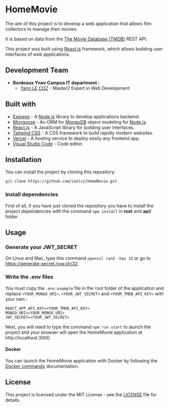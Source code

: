 # HomeMovie

The aim of this project is to develop a web application that allows film collectors to manage their movies.

It is based on data from the [The Movie Database (TMDB)](https://www.themoviedb.org/) REST API.

This project was built using [React.js](https://reactjs.org/) framework, which allows building user interfaces of web applications.

## Development Team

- **Bordeaux Ynov Campus IT department :**
  - [Yann LE COZ](https://github.com/ianlcz) - Master2 Expert in Web Development

## Built with

- [Express](https://expressjs.com/) - A [Node.js](https://nodejs.org/en/) library to develop applications backend.
- [Mongoose](https://mongoosejs.com/) - An ORM for [MongoDB](https://www.mongodb.com/) object modeling for [Node.js](https://nodejs.org/en/).
- [React.js](https://reactjs.org/) - A JavaScript library for building user interfaces.
- [Tailwind CSS](https://tailwindcss.com/) - A CSS framework to build rapidly modern websites.
- [Vercel](https://vercel.com/) - A hosting service to deploy easily any frontend app.
- [Visual Studio Code](https://code.visualstudio.com/) - Code editor.

## Installation

You can install the project by cloning this repository:

```sh
git clone https://github.com/ianlcz/HomeMovie.git
```

### Install dependencies

First of all, if you have just cloned the repository you have to install the project dependencies with the command `npm install` in **root** and **api/** folder.

## Usage

### Generate your JWT_SECRET

On Linux and Mac, type this command `openssl rand -hex 32` or go to https://generate-secret.now.sh/32.

### Write the .env files

You must copy the `.env.example` file in the root folder of the application and replace `<YOUR_MONGO_URI>`, `<YOUR_JWT_SECRET>` and `<YOUR_TMDB_API_KEY>` with your own :

```
REACT_APP_API_KEY=<YOUR_TMDB_API_KEY>
MONGO_URI=<YOUR_MONGO_URI>
JWT_SECRET=<YOUR_JWT_SECRET>
```

Next, you will need to type the command `npm run start` to launch the project and your browser will open the HomeMovie application at http://localhost:3000.

#### Docker

You can launch the HomeMovie application with Docker by following the [Docker commands](./docs/docker.md) documentation.

## License

This project is licensed under the MIT License - see the [LICENSE](./LICENSE) file for details.
